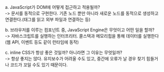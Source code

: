a. JavaScript가 DOM에 어떻게 접근하고 적용될까?    
-> 문서를 동적으로 구현한다. 기존 노드 뿐만 아니라 새로운 노드를 동적으로 생성하고 연결한다.(태그를 읽고 외부 파일과 연결하는 등)    

b. 브라우저를 이루는 컴포넌트 중, JavaScript Engine은 무엇이고 어떤 일을 할까?    
-> 자바스크립트를 실행하는 인터프리터. 콜스택과 메모리힙을 통해 데이터를 실행한다(웹 API, 이벤트 등도 같이 런타임에 동작)    

c. inline CSS가 항상 좋은 것일까? 아니라면 그 이유는 무엇일까?    
-> 항상 좋지는 않다. 유지보수가 어려울 수도 있고, 중간에 오류가 날 경우 찾기 힘들거나 코드가 꼬일 수도 있기 때문이다.
